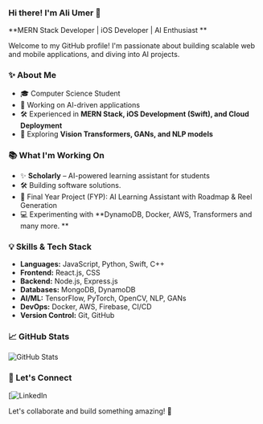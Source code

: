 ### Hi there! I'm Ali Umer 👋

**MERN Stack Developer | iOS Developer | AI Enthusiast **

Welcome to my GitHub profile! I'm passionate about building scalable web and mobile applications, and diving into AI projects.

### ✨ About Me
- 🎓 Computer Science Student
- 🤖 Working on AI-driven applications
- 🛠️ Experienced in **MERN Stack, iOS Development (Swift), and Cloud Deployment**
- 🌟 Exploring **Vision Transformers, GANs, and NLP models**

### 📚 What I'm Working On
- ✨ **Scholarly** – AI-powered learning assistant for students
- 🛠️ Building software solutions.
- 📝 Final Year Project (FYP): AI Learning Assistant with Roadmap & Reel Generation
- 💻 Experimenting with **DynamoDB, Docker, AWS, Transformers and many more. **

### 💡 Skills & Tech Stack
- **Languages:** JavaScript, Python, Swift, C++
- **Frontend:** React.js, CSS
- **Backend:** Node.js, Express.js
- **Databases:** MongoDB, DynamoDB
- **AI/ML:** TensorFlow, PyTorch, OpenCV, NLP, GANs
- **DevOps:** Docker, AWS, Firebase, CI/CD
- **Version Control:** Git, GitHub

### 📈 GitHub Stats
![GitHub Stats](https://github-readme-stats.vercel.app/api?username=AliUmer&show_icons=true&theme=radical)

### 🌟 Let's Connect
[![LinkedIn](https://www.linkedin.com/in/ali-umer/)  

Let's collaborate and build something amazing! 🌟
